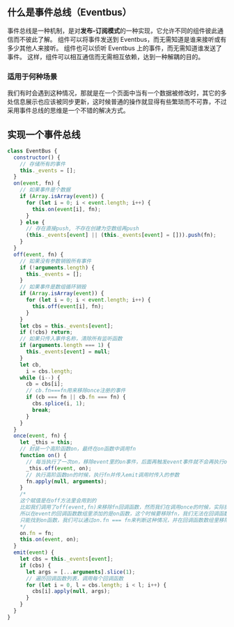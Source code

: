 ## 什么是事件总线（Eventbus）

事件总线是一种机制，是对**发布-订阅模式**的一种实现，它允许不同的组件彼此通信而不彼此了解。 组件可以将事件发送到 Eventbus，而无需知道是谁来接听或有多少其他人来接听。 组件也可以侦听 Eventbus 上的事件，而无需知道谁发送了事件。 这样，组件可以相互通信而无需相互依赖，达到一种解耦的目的。

### 适用于何种场景

我们有时会遇到这种情况，那就是在一个页面中当有一个数据被修改时，其它的多处信息展示也应该被同步更新，这时候普通的操作就显得有些繁琐而不可靠，不过采用事件总线的思维是一个不错的解决方式。

## 实现一个事件总线

```js
class EventBus {
  constructor() {
    // 存储所有的事件
    this._events = [];
  }
  on(event, fn) {
    // 如果事件是个数据
    if (Array.isArray(event)) {
      for (let i = 0; i < event.length; i++) {
        this.on(event[i], fn);
      }
    } else {
      // 存在直接push, 不存在创建为空数组再push
      (this._events[event] || (this._events[event] = [])).push(fn);
    }
  }
  off(event, fn) {
    // 如果没有参数销毁所有事件
    if (!arguments.length) {
      this._events = [];
    }
    // 如果事件是数组循环销毁
    if (Array.isArray(event)) {
      for (let i = 0; i < event.length; i++) {
        this.off(event[i], fn);
      }
    }
    let cbs = this._events[event];
    if (!cbs) return;
    // 如果只传入事件名称，清除所有监听函数
    if (arguments.length === 1) {
      this._events[event] = null;
    }
    let cb,
      i = cbs.length;
    while (i--) {
      cb = cbs[i];
      // cb.fn===fn用来移除once注册的事件
      if (cb === fn || cb.fn === fn) {
        cbs.splice(i, 1);
        break;
      }
    }
  }
  once(event, fn) {
    let _this = this;
    // 封装一个高阶函数on，最终在on函数中调用fn
    function on() {
      // 每当执行了一次on，移除event里的on事件，后面再触发event事件就不会再执行on事件了，也就不会执行on里面的fn事件
      _this.off(event, on);
      // 执行高阶函数on的时候，执行fn并传入emit调用时传入的参数
      fn.apply(null, arguments);
    }
    /*
    这个赋值是在off方法里会用到的
    比如我们调用了off(event,fn)来移除fn回调函数，然而我们在调用once的时候，实际执行的是on(event, on)
    所以在event的回调函数数组里添加的是on函数，这个时候要移除fn，我们无法在回调函数数组里面找到fn函数移除，
    只能找到on函数，我们可以通过on.fn === fn来判断这种情况，并在回调函数数组里移除on函
    */
    on.fn = fn;
    this.on(event, on);
  }
  emit(event) {
    let cbs = this._events[event];
    if (cbs) {
      let args = [...arguments].slice(1);
      // 遍历回调函数列表，调用每个回调函数
      for (let i = 0, l = cbs.length; i < l; i++) {
        cbs[i].apply(null, args);
      }
    }
  }
}
```
